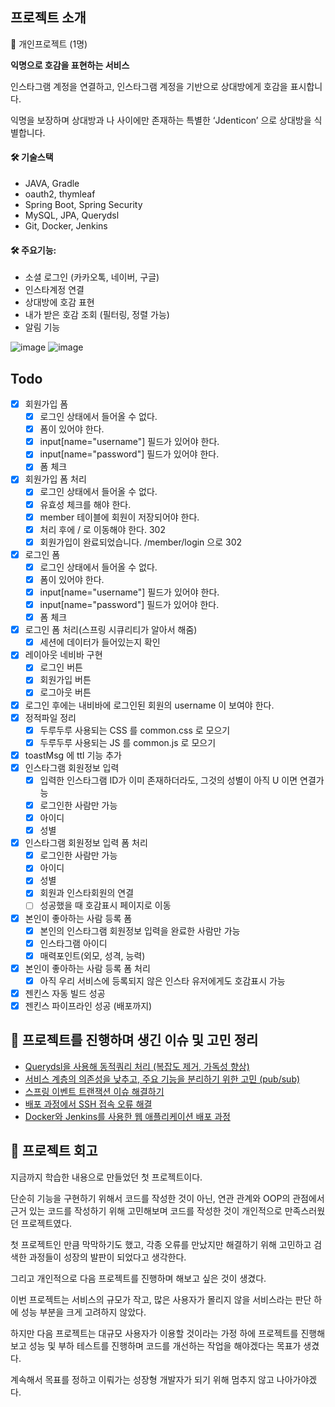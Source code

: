 ## 프로젝트 소개


👤 개인프로젝트 (1명)

 **익명으로 호감을 표현하는 서비스**

인스타그램 계정을 연결하고, 인스타그램 계정을 기반으로 상대방에게 호감을 표시합니다.

익명을 보장하며 상대방과 나 사이에만 존재하는 특별한 ‘Jdenticon’ 으로 상대방을 식별합니다.

#### 🛠️ 기술스택

- JAVA, Gradle
- oauth2, thymleaf
- Spring Boot, Spring Security
- MySQL, JPA, Querydsl
- Git, Docker, Jenkins


#### 🛠️ 주요기능:

- 소셜 로그인 (카카오톡, 네이버, 구글)
- 인스타계정 연결
- 상대방에 호감 표현
- 내가 받은 호감 조회 (필터링, 정렬 가능)
- 알림 기능

![image](https://github.com/jooooonj/ILikeYou/assets/110995932/c5c74468-840d-4ea2-80f4-cabf5560ef47)
![image](https://github.com/jooooonj/ILikeYou/assets/110995932/2961345a-0d6f-4049-add8-1938d5d5abee)


## Todo

- [x] 회원가입 폼
    - [x] 로그인 상태에서 들어올 수 없다.
    - [x] 폼이 있어야 한다.
    - [x] input[name="username"] 필드가 있어야 한다.
    - [x] input[name="password"] 필드가 있어야 한다.
    - [x] 폼 체크
- [x] 회원가입 폼 처리
    - [x] 로그인 상태에서 들어올 수 없다.
    - [x] 유효성 체크를 해야 한다.
    - [x] member 테이블에 회원이 저장되어야 한다.
    - [x] 처리 후에 / 로 이동해야 한다. 302
    - [x] 회원가입이 완료되었습니다. /member/login 으로 302
- [x] 로그인 폼
    - [x] 로그인 상태에서 들어올 수 없다.
    - [x] 폼이 있어야 한다.
    - [x] input[name="username"] 필드가 있어야 한다.
    - [x] input[name="password"] 필드가 있어야 한다.
    - [x] 폼 체크
- [x] 로그인 폼 처리(스프링 시큐리티가 알아서 해줌)
    - [x] 세션에 데이터가 들어있는지 확인
- [x] 레이아웃 네비바 구현
    - [x] 로그인 버튼
    - [x] 회원가입 버튼
    - [x] 로그아웃 버튼
- [x] 로그인 후에는 내비바에 로그인된 회원의 username 이 보여야 한다.
- [x] 정적파일 정리
    - [x] 두루두루 사용되는 CSS 를 common.css 로 모으기
    - [x] 두루두루 사용되는 JS 를 common.js 로 모으기
- [x] toastMsg 에 ttl 기능 추가
- [x] 인스타그램 회원정보 입력
    - [x] 입력한 인스타그램 ID가 이미 존재하더라도, 그것의 성별이 아직 U 이면 연결가능
    - [x] 로그인한 사람만 가능
    - [x] 아이디
    - [x] 성별
- [x] 인스타그램 회원정보 입력 폼 처리
    - [x] 로그인한 사람만 가능
    - [x] 아이디
    - [x] 성별
    - [x] 회원과 인스타회원의 연결
    - [ ] 성공했을 때 호감표시 페이지로 이동
- [x] 본인이 좋아하는 사람 등록 폼
    - [x] 본인의 인스타그램 회원정보 입력을 완료한 사람만 가능
    - [x] 인스타그램 아이디
    - [x] 매력포인트(외모, 성격, 능력)
- [x] 본인이 좋아하는 사람 등록 폼 처리
    - [x] 아직 우리 서비스에 등록되지 않은 인스타 유저에게도 호감표시 가능
- [x] 젠킨스 자동 빌드 성공
- [x] 젠킨스 파이프라인 성공 (배포까지)

## 🚒 프로젝트를 진행하며 생긴 이슈 및 고민 정리

- [Querydsl을 사용해 동적쿼리 처리 (복잡도 제거, 가독성 향상)](https://developer-joon.tistory.com/204)
- [서비스 계층의 의존성을 낮추고, 주요 기능을 분리하기 위한 고민 (pub/sub)](https://developer-joon.tistory.com/162)
- [스프링 이벤트 트랜잭션 이슈 해결하기](https://developer-joon.tistory.com/205)
- [배포 과정에서 SSH 접속 오류 해결](https://developer-joon.tistory.com/172)
- [Docker와 Jenkins를 사용한 웹 애플리케이션 배포 과정](https://developer-joon.tistory.com/173)

## 💪 프로젝트 회고


지금까지 학습한 내용으로 만들었던 첫 프로젝트이다.

단순히 기능을 구현하기 위해서 코드를 작성한 것이 아닌, 연관 관계와 OOP의 관점에서 근거 있는 코드를 작성하기 위해 고민해보며 코드를 작성한 것이 개인적으로 만족스러웠던 프로젝트였다.

첫 프로젝트인 만큼 막막하기도 했고, 각종 오류를 만났지만 해결하기 위해 고민하고 검색한 과정들이 성장의 발판이 되었다고 생각한다.

그리고 개인적으로 다음 프로젝트를 진행하며 해보고 싶은 것이 생겼다.

이번 프로젝트는 서비스의 규모가 작고, 많은 사용자가 몰리지 않을 서비스라는 판단 하에 성능 부분을 크게 고려하지 않았다.

하지만 다음 프로젝트는 대규모 사용자가 이용할 것이라는 가정 하에 프로젝트를 진행해보고 성능 및 부하 테스트를 진행하며 코드를 개선하는 작업을 해야겠다는 목표가 생겼다.

계속해서 목표를 정하고 이뤄가는 성장형 개발자가 되기 위해 멈추지 않고 나아가야겠다.
